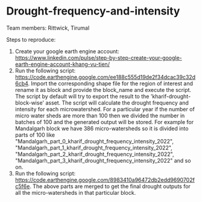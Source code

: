 # Drought-frequency-and-intensity
Team members: Rittwick, Tirumal

Steps to reproduce: 
1. Create your google earth engine account: https://www.linkedin.com/pulse/step-by-step-create-your-google-earth-engine-account-khang-vu-tien/
2. Run the following script: https://code.earthengine.google.com/ee188c555d19de2f34dcac39c32d6cb4. Import the corresponding shape file for the region of interest and rename it as block and provide the block_name and execute the script. The script by default will try to export the result to the 'kharif-drought-block-wise' asset.  The script will calculate the drought frequency and intensity for each microwatershed. For a particular year if the number of micro water sheds are more than 100 then we divided the number in batches of 100 and the generated output will be stored. For example for Mandalgarh block  we have 386 micro-watersheds so it is divided into parts of 100 like "Mandalgarh_part_0_kharif_drought_frequency_intensity_2022", "Mandalgarh_part_1_kharif_drought_frequency_intensity_2022", "Mandalgarh_part_2_kharif_drought_frequency_intensity_2022",  "Mandalgarh_part_3_kharif_drought_frequency_intensity_2022" and so on.
3. Run the following script: https://code.earthengine.google.com/8983410a96472db2edd9690702fc5f6e. The above parts are merged to get the final drought outputs for all the micro-watersheds in that particular block.
